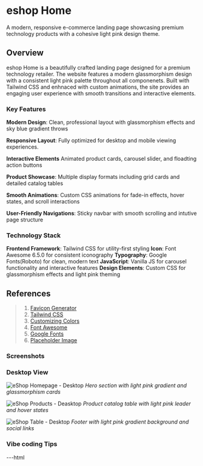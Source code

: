 # eshop Home
A modern, responsive e-commerce landing page showcasing premium technology products with a cohesive light pink design theme.

## Overview 

eshop Home is a beautifully crafted landing page designed for a premium technology retailer. The website features a modern glassmorphism design with a consistent light pink palette throughout all componenets. Built with Tailwind CSS and enhnaced with custom animations, the site provides an engaging user experience with smooth transitions and interactive elements.


### Key Features

**Modern Design**: Clean, professional layout with glassmorphism effects and sky blue gradient throws

**Responsive Layout**: Fully optimized for desktop and mobile viewing experiences.

**Interactive Elements** Animated product cards, carousel slider, and floadting action buttons

**Product Showcase**: Multiple display formats including grid cards and detailed catalog tables

**Smooth Animations**: Custom CSS animations for fade-in effects, hover states, and scroll interactions

**User-Friendly Navigations**: Sticky navbar with smooth scrolling and intutive page structure

### Technology Stack

**Frontend Framework**: Tailwind CSS for utility-first styling
**Icon**: Font Awesome 6.5.0 for consistent iconography
**Typography**: Google Fonts(Roboto) for clean, modern text
**JavaScript**: Vanilla JS for carousel functionality and interactive features
**Design Elements**: Custom CSS for glassmorphism effects and light pink theming

## References

> 1. [Favicon Generator](https://favicon.io/)
> 1. [Tailwind CSS](https://cdn.tailwindcss.com)
> 1. [Customizing Colors](https://v3.tailwindcss.com/docs/customizing-colors)
> 1. [Font Awesome](https://cdnjs.cloudflare.com/ajax/libs/font-awesome/0.5.0/css/all.min.css)
> 1. [Google Fonts](https:fonts.googleapis.com/css2?family=Roboto:wght@400;500;700&display=swap)
> 1. [Placeholder Image](https://placehold.co/1200x500/805CF6/FFFFFF?text=Premium+Gaming+Setup)

### Screenshots

### Desktop View

![eShop Homepage - Desktop](./docs/images/desktop-hero.PNG)
_Hero section with light pink gradient and glassmorphism cards_

![eShop Products - Deasktop](./docs/images/desktop-products.PNG)
_Product catalog table with light pink leader and hover states_

![eShop Table - Desktop](./docs/images/desktop-footer.PNG)
_Footer with light pink gradient background and social links_


### Vibe coding Tips

---html
<!DOCTYPE html>
<html lang="en">
    <head>
        <!-- Tailwind CSS CDN -->
        <!-- Main CSS framework for utility-first styling -->
        <!-- Font Awesome CDN version 6.5.0 -->
        <!-- Icon library for all icons including arrows shopping cart, social media etc -->
        <!-- Google Fonts -->
        <!-- Roboto font family for clean, modern typography -->
        <!-- Favicon -->
        <!-- Website icon displayed in browser tab -->
        <!-- Custom CSS -->
        <!-- External stylesheet for custom animations, glassmorphism effects, and pink theme -->
    </head>
    <body>
        <!-- Light Pink themed navbar with eShop branding -->
        <!-- Sticky navigation bar with gem icon, navigation links, and shopping cart badge -->
        <!-- Hero section with gradient text, light pink buttons, and glassmorphism cards -->
        <!-- Main banner with welcome message, action buttons, and feature highlights -->
        <!-- Carousel section with navigation controls and light pink indicators -->
        <!-- Image slider showcasing featured product collections with auto-play -->
        <!-- Features section with light pink icon backgrounds -->
        <!-- Grid of service highlights: quality, delivery, returns and pricing -->
        <!-- Product grid with light pink pricing and hover effects -->
        <!-- Trending products showcase with cards, ratings, and add to cart buttons -->
        <!-- Product catalog table with light pink header and hover states -->
        <!-- Paginations with light pink active states -->
        <!-- Navigation controls for browsing through product pages -->
        <!-- Footer with light pink gradient background and social links -->
        <!-- Newsletter signup, company info, links, and cntact details -->
        <!-- Floating action button with light pink gradient and up arrow -->
        <!-- Scroll-to-top button with smooth animation and Font Awesome arrow icon -->
        <!-- Custom JavaScript -->
        <!-- External script for carousel, scroll effects, animations, and interactions -->
    </body>
</html>


